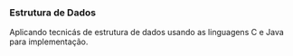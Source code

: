 ### Estrutura de Dados
Aplicando tecnicás de estrutura de dados usando as linguagens C e Java para implementação.

